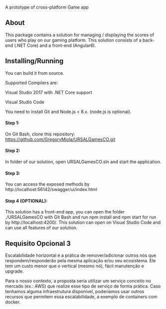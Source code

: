 A prototype of cross-platform Game app

## About

This package contains a solution for managing / displaying the scores of users who play on our gaming platform. This solution consists of a back-end (.NET Core) and a front-end (Angular6).

## Installing/Running

You can build it from source.

Supported Compilers are:

Visual Studio 2017 with .NET Core support

Visual Studio Code

You need to install Git and Node.js < 8.x. (node.js is optional).

#### Step 1:

On Git Bash, clone this repository:
https://github.com/GregoryMiola/URSALGamesCO.git

#### Step 2:

In folder of our solution, open URSALGamesCO.sln and start the application.

#### Step 3:

You can access the exposed methods by http://localhost:56142/swagger/ui/index.html

#### Step 4 (OPTIONAL):

This solution has a front-end app, you can open the folder ./URSALGamesCO with Git Bash and run npm install and npm start for run by http://localhost:4200/. This solution can open on Visual Studio Code and can use all features of our solution.


## Requisito Opcional 3

Escalabilidade horizontal é a prática de remover/adicionar outros nós que respondem/responderão pela mesma aplicação e/ou seu ecosistema. Ele tem um custo menor que o vertical (mesmo nó), fácil manutenção e upgrade.

Para o nosso contexto, a proposta seria utilizar um serviço conceito no mercado (ex.: AWS) que realize esse tipo de serviço de forma prática. Caso tenhamos alguma infraestrutura disponível, poderiamos usar outros recursos que permitem essa escalabilidade, a exemplo de containers com docker. 

